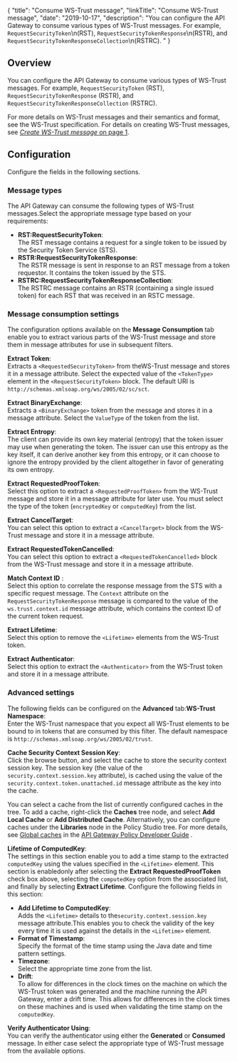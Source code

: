 {
"title": "Consume WS-Trust message",
"linkTitle": "Consume WS-Trust message",
"date": "2019-10-17",
"description": "You can configure the API Gateway to consume various types of WS-Trust messages. For example, `RequestSecurityToken`\\n(RST), `RequestSecurityTokenResponse`\\n(RSTR), and `RequestSecurityTokenResponseCollection`\\n(RSTRC). "
}
﻿
<div id="p_wstrust_consume_overview">

Overview
--------

You can configure the API Gateway to consume various types of WS-Trust messages. For example, `RequestSecurityToken`
(RST), `RequestSecurityTokenResponse`
(RSTR), and `RequestSecurityTokenResponseCollection`
(RSTRC).

For more details on WS-Trust messages and their semantics and format, see the WS-Trust specification. For details on creating WS-Trust messages, see [*Create WS-Trust message* on page 1](wstrust_create.htm).

</div>

<div id="p_wstrust_consume_config">

Configuration
-------------

Configure the fields in the following sections.

<div id="p_wstrust_consume_msg">

### Message types

The API Gateway can consume the following types of WS-Trust messages.Select the appropriate message type based on your requirements:

-   **RST:RequestSecurityToken**:\
    The RST message contains a request for a single token to be issued by the Security Token Service (STS).
-   **RSTR:RequestSecurityTokenResponse**:\
    The RSTR message is sent in response to an RST message from a token requestor. It contains the token issued by the STS.
-   **RSTRC:RequestSecurityTokenResponseCollection**:\
    The RSTRC message contains an RSTR (containing a single issued token) for each RST that was received in an RSTC message.

</div>

<div id="p_wstrust_consume_settings">

### Message consumption settings

The configuration options available on the **Message Consumption**
tab enable you to extract various parts of the WS-Trust message and store them in message attributes for use in subsequent filters.

**Extract Token**:\
Extracts a `<RequestedSecurityToken>`
from theWS-Trust message and stores it in a message attribute. Select the expected value of the `<TokenType>`
element in the `<RequestSecurityToken>`
block. The default URI is `http://schemas.xmlsoap.org/ws/2005/02/sc/sct`.

**Extract BinaryExchange**:\
Extracts a `<BinaryExchange>`
token from the message and stores it in a message attribute. Select the `ValueType`
of the token from the list.

**Extract Entropy**:\
The client can provide its own key material (entropy) that the token issuer may use when generating the token. The issuer can use this entropy as the key itself, it can derive another key from this entropy, or it can choose to ignore the entropy provided by the client altogether in favor of generating its own entropy.

**Extract RequestedProofToken**:\
Select this option to extract a `<RequestedProofToken>`
from the WS-Trust message and store it in a message attribute for later use. You must select the type of the token (`encryptedKey`
or `computedKey`) from the list.

**Extract CancelTarget**:\
You can select this option to extract a `<CancelTarget>`
block from the WS-Trust message and store it in a message attribute.

**Extract RequestedTokenCancelled**:\
You can select this option to extract a `<RequestedTokenCancelled>`
block from the WS-Trust message and store it in a message attribute.

**Match Context ID**
:\
Select this option to correlate the response message from the STS with a specific request message. The `Context`
attribute on the `RequestSecurityTokenResponse`
message is compared to the value of the `ws.trust.context.id`
message attribute, which contains the context ID of the current token request.

**Extract Lifetime**:\
Select this option to remove the `<Lifetime>`
elements from the WS-Trust token.

**Extract Authenticator**:\
Select this option to extract the `<Authenticator>`
from the WS-Trust token and store it in a message attribute.

</div>

<div id="p_wstrust_consume_advanced">

### Advanced settings

The following fields can be configured on the **Advanced**
tab:**WS-Trust Namespace**:\
Enter the WS-Trust namespace that you expect all WS-Trust elements to be bound to in tokens that are consumed by this filter. The default namespace is `http://schemas.xmlsoap.org/ws/2005/02/trust`.

**Cache Security Context Session Key**:\
Click the browse button, and select the cache to store the security context session key. The session key (the value of the `security.context.session.key`
attribute), is cached using the value of the `security.context.token.unattached.id`
message attribute as the key into the cache.

You can select a cache from the list of currently configured caches in the tree. To add a cache, right-click the **Caches**
tree node, and select **Add Local Cache**
or **Add Distributed Cache**. Alternatively, you can configure caches under the **Libraries**
node in the Policy Studio tree. For more details, see
[Global caches](/csh?context=604&product=prod-api-gateway-77)
in the
[API Gateway Policy Developer Guide](/bundle/APIGateway_77_PolicyDevGuide_allOS_en_HTML5/)
.

**Lifetime of ComputedKey**:\
The settings in this section enable you to add a time stamp to the extracted `computedKey`
using the values specified in the `<Lifetime>`
element. This section is enabledonly after selecting the **Extract RequestedProofToken**
check box above, selecting the `computedKey`
option from the associated list, and finally by selecting **Extract Lifetime**. Configure the following fields in this section:

-   **Add Lifetime to ComputedKey**:\
    Adds the `<Lifetime>`
    details to the`security.context.session.key`
    message attribute.This enables you to check the validity of the key every time it is used against the details in the `<Lifetime>`
    element.
-   **Format of Timestamp**:\
    Specify the format of the time stamp using the Java date and time pattern settings.
-   **Timezone**:\
    Select the appropriate time zone from the list.
-   **Drift**:\
    To allow for differences in the clock times on the machine on which the WS-Trust token was generated and the machine running the API Gateway, enter a drift time. This allows for differences in the clock times on these machines and is used when validating the time stamp on the `computedKey`.

**Verify Authenticator Using**:\
You can verify the authenticator using either the **Generated**
or **Consumed**
message. In either case select the appropriate type of WS-Trust message from the available options.

</div>

</div>
